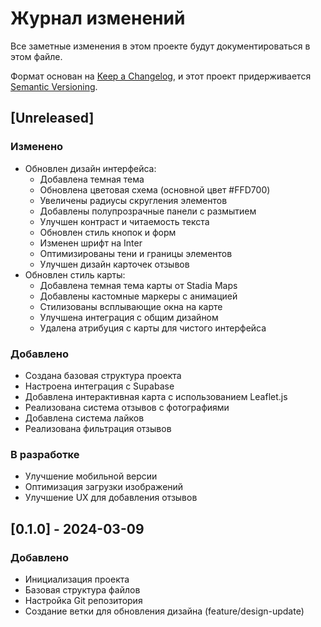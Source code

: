 # Журнал изменений

Все заметные изменения в этом проекте будут документироваться в этом файле.

Формат основан на [Keep a Changelog](https://keepachangelog.com/ru/1.0.0/),
и этот проект придерживается [Semantic Versioning](https://semver.org/lang/ru/).

## [Unreleased]

### Изменено
- Обновлен дизайн интерфейса:
  - Добавлена темная тема
  - Обновлена цветовая схема (основной цвет #FFD700)
  - Увеличены радиусы скругления элементов
  - Добавлены полупрозрачные панели с размытием
  - Улучшен контраст и читаемость текста
  - Обновлен стиль кнопок и форм
  - Изменен шрифт на Inter
  - Оптимизированы тени и границы элементов
  - Улучшен дизайн карточек отзывов
- Обновлен стиль карты:
  - Добавлена темная тема карты от Stadia Maps
  - Добавлены кастомные маркеры с анимацией
  - Стилизованы всплывающие окна на карте
  - Улучшена интеграция с общим дизайном
  - Удалена атрибуция с карты для чистого интерфейса

### Добавлено
- Создана базовая структура проекта
- Настроена интеграция с Supabase
- Добавлена интерактивная карта с использованием Leaflet.js
- Реализована система отзывов с фотографиями
- Добавлена система лайков
- Реализована фильтрация отзывов

### В разработке
- Улучшение мобильной версии
- Оптимизация загрузки изображений
- Улучшение UX для добавления отзывов

## [0.1.0] - 2024-03-09
### Добавлено
- Инициализация проекта
- Базовая структура файлов
- Настройка Git репозитория
- Создание ветки для обновления дизайна (feature/design-update) 